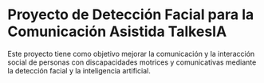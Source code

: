 # Proyecto de Detección Facial para la Comunicación Asistida TalkesIA

Este proyecto tiene como objetivo mejorar la comunicación y la interacción social de personas con discapacidades motrices y comunicativas mediante la detección facial y la inteligencia artificial.
